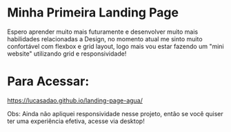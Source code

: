 <h1>Minha Primeira Landing Page</h1>
<p>Espero aprender muito mais futuramente e desenvolver muito mais habilidades relacionadas a Design, no momento atual me sinto muito confortável com flexbox e grid layout, logo mais vou estar fazendo um "mini website" utilizando grid e responsividade!</p>
<h1>Para Acessar:</h1>
<a href="https://lucasadao.github.io/landing-page-agua/" target="_blank">https://lucasadao.github.io/landing-page-agua/</a>

Obs: Ainda não apliquei responsividade nesse projeto, então se você quiser ter uma experiência efetiva, acesse via desktop!
